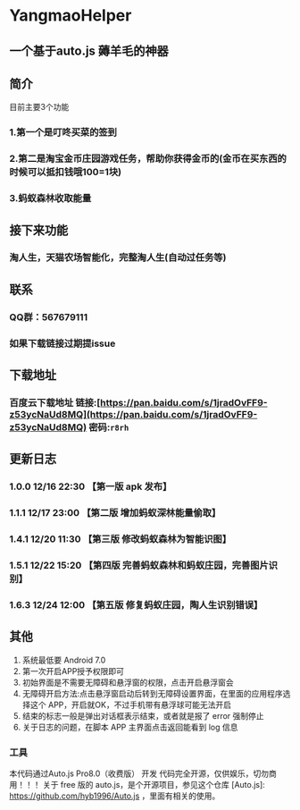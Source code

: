 # YangmaoHelper

## 一个基于auto.js 薅羊毛的神器

## 简介

目前主要3个功能

### 1.第一个是叮咚买菜的签到
### 2.第二是淘宝金币庄园游戏任务，帮助你获得金币的(金币在买东西的时候可以抵扣钱哦100=1块)
### 3.蚂蚁森林收取能量

## 接下来功能
### 淘人生，天猫农场智能化，完整淘人生(自动过任务等)

## 联系
### QQ群：567679111
### 如果下载链接过期提issue

## 下载地址
### 百度云下载地址 链接:[https://pan.baidu.com/s/1jradOvFF9-z53ycNaUd8MQ](https://pan.baidu.com/s/1jradOvFF9-z53ycNaUd8MQ)  密码:`r8rh`

## 更新日志
### 1.0.0 12/16 22:30 【第一版 apk 发布】
### 1.1.1 12/17 23:00 【第二版 增加蚂蚁深林能量偷取】
### 1.4.1 12/20 11:30 【第三版 修改蚂蚁森林为智能识图】
### 1.5.1 12/22 15:20 【第四版 完善蚂蚁森林和蚂蚁庄园，完善图片识别】
### 1.6.3 12/24 12:00 【第五版 修复蚂蚁庄园，陶人生识别错误】
## 其他

1. 系统最低要 Android 7.0
2. 第一次开启APP授予权限即可
3. 初始界面是不需要无障碍和悬浮窗的权限，点击开启悬浮窗会
4. 无障碍开启方法:点击悬浮窗启动后转到无障碍设置界面，在里面的应用程序选择这个 APP，开启就OK，不过手机带有悬浮球可能无法开启
5. 结束的标志一般是弹出对话框表示结束，或者就是报了 error 强制停止
6. 关于日志的问题，在脚本 APP 主界面点击返回能看到 log 信息

### 工具
本代码通过Auto.js Pro8.0（收费版） 开发 代码完全开源，仅供娱乐，切勿商用！！！
关于 free 版的 auto.js，是个开源项目，参见这个仓库 [Auto.js]: https://github.com/hyb1996/Auto.js ，里面有相关的使用。


